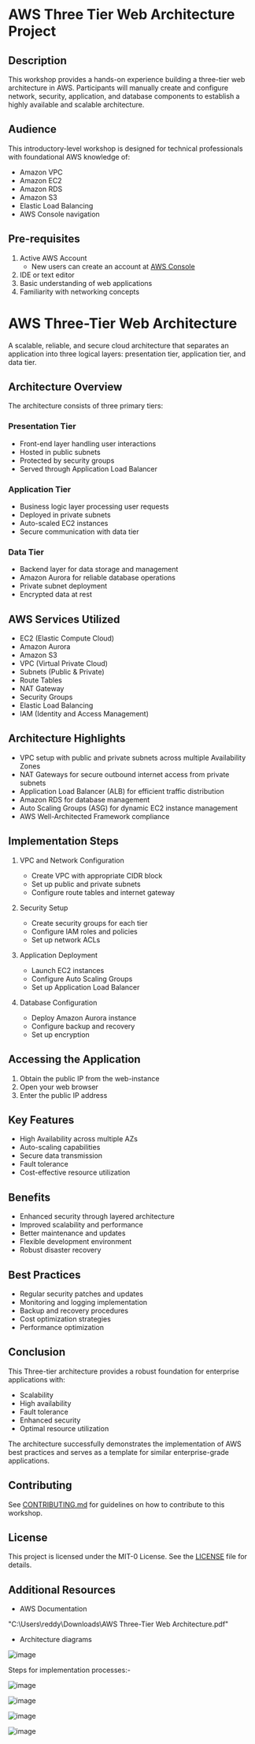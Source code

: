 # AWS Three Tier Web Architecture Project

## Description
This workshop provides a hands-on experience building a three-tier web architecture in AWS. Participants will manually create and configure network, security, application, and database components to establish a highly available and scalable architecture.

## Audience
This introductory-level workshop is designed for technical professionals with foundational AWS knowledge of:
- Amazon VPC
- Amazon EC2
- Amazon RDS
- Amazon S3
- Elastic Load Balancing
- AWS Console navigation

## Pre-requisites
1. Active AWS Account
   - New users can create an account at [AWS Console](https://aws.amazon.com/)
2. IDE or text editor
3. Basic understanding of web applications
4. Familiarity with networking concepts

# AWS Three-Tier Web Architecture

A scalable, reliable, and secure cloud architecture that separates an application into three logical layers: presentation tier, application tier, and data tier.

## Architecture Overview
The architecture consists of three primary tiers:

### Presentation Tier
- Front-end layer handling user interactions
- Hosted in public subnets
- Protected by security groups
- Served through Application Load Balancer

### Application Tier
- Business logic layer processing user requests
- Deployed in private subnets
- Auto-scaled EC2 instances
- Secure communication with data tier

### Data Tier
- Backend layer for data storage and management
- Amazon Aurora for reliable database operations
- Private subnet deployment
- Encrypted data at rest

## AWS Services Utilized
- EC2 (Elastic Compute Cloud)
- Amazon Aurora
- Amazon S3
- VPC (Virtual Private Cloud)
- Subnets (Public & Private)
- Route Tables
- NAT Gateway
- Security Groups
- Elastic Load Balancing
- IAM (Identity and Access Management)

## Architecture Highlights
- VPC setup with public and private subnets across multiple Availability Zones
- NAT Gateways for secure outbound internet access from private subnets
- Application Load Balancer (ALB) for efficient traffic distribution
- Amazon RDS for database management
- Auto Scaling Groups (ASG) for dynamic EC2 instance management
- AWS Well-Architected Framework compliance

## Implementation Steps
1. VPC and Network Configuration
   - Create VPC with appropriate CIDR block
   - Set up public and private subnets
   - Configure route tables and internet gateway

2. Security Setup
   - Create security groups for each tier
   - Configure IAM roles and policies
   - Set up network ACLs

3. Application Deployment
   - Launch EC2 instances
   - Configure Auto Scaling Groups
   - Set up Application Load Balancer

4. Database Configuration
   - Deploy Amazon Aurora instance
   - Configure backup and recovery
   - Set up encryption

## Accessing the Application
1. Obtain the public IP from the web-instance
2. Open your web browser
3. Enter the public IP address

## Key Features
- High Availability across multiple AZs
- Auto-scaling capabilities
- Secure data transmission
- Fault tolerance
- Cost-effective resource utilization

## Benefits
- Enhanced security through layered architecture
- Improved scalability and performance
- Better maintenance and updates
- Flexible development environment
- Robust disaster recovery

## Best Practices
- Regular security patches and updates
- Monitoring and logging implementation
- Backup and recovery procedures
- Cost optimization strategies
- Performance optimization

## Conclusion
This Three-tier architecture provides a robust foundation for enterprise applications with:
- Scalability
- High availability
- Fault tolerance
- Enhanced security
- Optimal resource utilization

The architecture successfully demonstrates the implementation of AWS best practices and serves as a template for similar enterprise-grade applications.


## Contributing
See [CONTRIBUTING.md](./CONTRIBUTING.md) for guidelines on how to contribute to this workshop.

## License
This project is licensed under the MIT-0 License. See the [LICENSE](./LICENSE) file for details.

## Additional Resources
- AWS Documentation

 "C:\Users\reddy\Downloads\AWS Three-Tier Web Architecture.pdf"

- Architecture diagrams

![image](https://github.com/user-attachments/assets/c42bccb8-47c2-4f4b-92d8-a3a0ec48d631)


Steps for implementation processes:-

![image](https://github.com/user-attachments/assets/7f904e20-439b-4b59-a5ed-413e0c019017)

![image](https://github.com/user-attachments/assets/ec4d67be-3c92-407f-8a10-f9ee9fc19381)

![image](https://github.com/user-attachments/assets/a6d94a73-0344-45e9-a0b1-a3c08dbeb184)

![image](https://github.com/user-attachments/assets/a0f465f0-2612-458e-be5f-b6f20fc88984)





